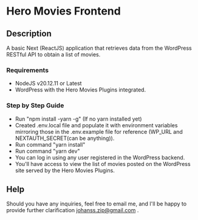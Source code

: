 # Hero Movies Frontend

## Description

A basic Next (ReactJS) application that retrieves data from the WordPress RESTful API to obtain a list of movies.

### Requirements

- NodeJS v20.12.11 or Latest
- WordPress with the Hero Movies Plugins integrated.

### Step by Step Guide

- Run "npm install -yarn -g" (If no yarn installed yet)
- Created .env.local file and populate it with environment variables mirroring those in the .env.example file for reference (WP_URL and NEXTAUTH_SECRET(can be anything)).
- Run command "yarn install"
- Run command "yarn dev"
- You can log in using any user registered in the WordPress backend.
- You'll have access to view the list of movies posted on the WordPress site served by the Hero Movies Plugins.

## Help

Should you have any inquiries, feel free to email me, and I'll be happy to provide further clarification johanss.zip@gmail.com .
